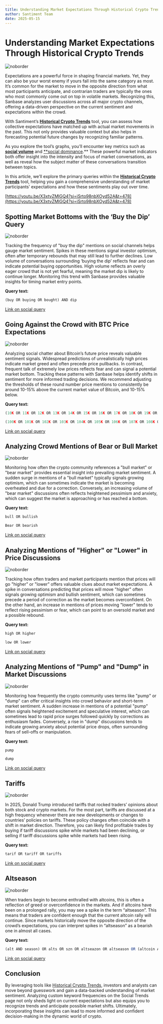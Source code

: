 ```yaml
---
title: Understanding Market Expectations Through Historical Crypto Trends
author: Santiment Team
date: 2025-05-15
---
```


# Understanding Market Expectations Through Historical Crypto Trends

![noborder](/understanding_market_expectations_through_historical_crypto_trends/image.png)

Expectations are a powerful force in shaping financial markets. Yet, they can also be your worst enemy if yours fall into the same category as most. It’s common for the market to move in the opposite direction from what most participants anticipate, and contrarian traders are typically the ones who most commonly come out on top in volatile markets. Recognizing this, Sanbase analyzes user discussions across all major crypto channels, offering a data-driven perspective on the current sentiment and expectations within the crowd.

With Santiment’s [**Historical Crypto Trends**](https://app.santiment.net/social-trends/crypto-trends) tool, you can assess how collective expectations have matched up with actual market movements in the past. This not only provides valuable context but also helps in forecasting potential future changes by recognizing familiar patterns.

As you explore the tool’s graphs, you’ll encounter key metrics such as [**social volume**](https://academy.santiment.net/metrics/social-volume/#definition) and [**social dominance](https://academy.santiment.net/metrics/social-dominance/#social-dominance-for-an-asset).** These powerful market indicators both offer insight into the intensity and focus of market conversations, as well as reveal how the subject matter of these conversations transition between topics.

In this article, we’ll explore the primary queries within the [**Historical Crypto Trends**](https://app.santiment.net/social-trends/crypto-trends) tool, helping you gain a comprehensive understanding of market participants’ expectations and how these sentiments play out over time.

[https://youtu.be/X3xtvZMlGQ4?si=iSrto98nbXOyd52A&t=478](https://youtu.be/X3xtvZMlGQ4?si=iSrto98nbXOyd52A&t=478)

## **Spotting Market Bottoms with the ‘Buy the Dip’ Query**

![noborder](/understanding_market_expectations_through_historical_crypto_trends/image1.png)

Tracking the frequency of "buy the dip" mentions on social channels helps gauge market sentiment. Spikes in these mentions signal investor optimism, often after temporary rebounds that may still lead to further declines. Low volume of conversations surrounding ‘buying the dip’ reflects fear and can indicate potential buying opportunities. High volume reflects an overly eager crowd that is not yet fearful, meaning the market dip is likely to continue longer. Monitoring this trend with Sanbase provides valuable insights for timing market entry points.

**Query text:**

```jsx
(buy OR buying OR bought) AND dip
```

[Link on social query](https://app.santiment.net/s/nrdmCug6)

## **Going Against the Crowd with BTC Price Expectations**

![noborder](/understanding_market_expectations_through_historical_crypto_trends/image2.png)

Analyzing social chatter about Bitcoin’s future price reveals valuable sentiment signals. Widespread predictions of unrealistically high prices indicate market greed and often precede price pullbacks. In contrast, frequent talk of extremely low prices reflects fear and can signal a potential market bottom. Tracking these patterns with Sanbase helps identify shifts in sentiment for more informed trading decisions. We recommend adjusting the thresholds of these round number price mentions to consistently be around 10-15% above the current market value of Bitcoin, and 10-15% below.

**Query text:**

```jsx
(10K OR 11K OR 12K OR 13K OR 14K OR 15K OR 16K OR 17K OR 18K OR 19K OR 20K OR 21K OR 22K OR 23K OR 24K OR 25K OR 26K OR 27K OR 28K OR 29K OR 30K OR 31K OR 32K OR 33K OR 34K OR 35K OR 36K OR 37K OR 38K OR 39K OR 40K OR 41K OR 42K OR 43K OR 44K OR 45K OR 46K OR 47K OR 48K OR 49K OR 50K OR 51K OR 52K OR 53K OR 54K OR 55K OR 56K OR 57K OR 58K OR 59K OR 60K OR 61K OR 62K OR 63K OR 64K OR 65K OR 66K OR 67K OR 68K OR 69K OR 10000 OR 11000 OR 10000 OR 11000 OR 12000 OR 13000 OR 14000 OR 15000 OR 16000 OR 17000 OR 18000 OR 19000 OR 20000 OR 21000 OR 22000 OR 23000 OR 24000 OR 25000 OR 26000 OR 27000 OR 28000 OR 29000 OR 30000 OR 31000 OR 32000 OR 33000 OR 34000 OR 35000 OR 36000 OR 37000 OR 38000 OR 39000 OR 40000 OR 41000 OR 42000 OR 43000 OR 44000 OR 45000 OR 46000 OR 47000 OR 48000 OR 49000 OR 50000 OR 51000 OR 52000 OR 53000 OR 54000 OR 55000 OR 56000 OR 57000 OR 58000 OR 59000 OR 60000 OR 61000 OR 62000 OR 63000 OR 64000 OR 65000 OR 66000 OR 67000 OR 68000 OR 69000) AND (bitcoin OR btc)
```

```jsx
(100K OR 101K OR 102K OR 103K OR 104K OR 105K OR 106K OR 107K OR 108K OR 109K OR 110K OR 111K OR 112K OR 113K OR 114K OR 115K OR 116K OR 117K OR 118K OR 119K OR 120K OR 121K OR 122K OR 123K OR 124K OR 125K OR 126K OR 127K OR 128K OR 129K OR 130K OR 131K OR 132K OR 133K OR 134K OR 135K OR 136K OR 137K OR 138K OR 139K OR 140K OR 141K OR 142K OR 143K OR 144K OR 145K OR 146K OR 147K OR 148K OR 149K OR 150K OR 151K OR 152K OR 153K OR 154K OR 155K OR 156K OR 157K OR 158K OR 159K OR100000 OR 101000 OR 102000 OR 103000 OR 104000 OR 105000 OR 106000 OR 107000 OR 108000 OR 109000 OR 110000 OR 111000 OR 112000 OR 113000 OR 114000 OR 115000 OR 116000 OR 117000 OR 118000 OR 119000 OR 120000 OR 121000 OR 122000 OR 123000 OR 124000 OR 125000 OR 126000 OR 127000 OR 128000 OR 129000 OR 130000 OR 131000 OR 132000 OR 133000 OR 134000 OR 135000 OR 136000 OR 137000 OR 138000 OR 139000 OR 140000 OR 141000 OR 142000 OR 143000 OR 144000 OR 145000 OR 146000 OR 147000 OR 148000 OR 149000 OR 150000 OR 151000 OR 152000 OR 153000 OR 154000 OR 155000 OR 156000 OR 157000 OR 158000 OR 159000) AND (bitcoin OR btc)
```

[Link on social query](https://app.santiment.net/s/jbpgKsYO)

## **Analyzing Crowd Mentions of Bear or Bull Market**

![noborder](/understanding_market_expectations_through_historical_crypto_trends/image3.png)

Monitoring how often the crypto community references a "bull market" or "bear market" provides essential insight into prevailing market sentiment. A sudden surge in mentions of a "bull market" typically signals growing optimism, which can sometimes indicate the market is becoming overheated and due for a correction. Conversely, an increasing volume of "bear market" discussions often reflects heightened pessimism and anxiety, which can suggest the market is approaching or has reached a bottom.

**Query text:**

```jsx
bull OR bullish
```

```jsx
Bear OR bearish
```

[Link on social query](https://app.santiment.net/s/njhTxpbX)

## **Analyzing Mentions of "Higher" or "Lower" in Price Discussions**

![noborder](/understanding_market_expectations_through_historical_crypto_trends/image4.png)

Tracking how often traders and market participants mention that prices will go "higher" or "lower" offers valuable clues about market expectations. A spike in conversations predicting that prices will move "higher" often signals growing optimism and bullish sentiment, which can sometimes precede a period of correction as the market becomes overconfident. On the other hand, an increase in mentions of prices moving "lower" tends to reflect rising pessimism or fear, which can point to an oversold market and a possible rebound.

**Query text:**

```jsx
high OR higher
```

```jsx
low OR lower
```

[Link on social query](https://app.santiment.net/s/-iQm0v3E)

## **Analyzing Mentions of "Pump" and "Dump" in Market Discussions**

![noborder](/understanding_market_expectations_through_historical_crypto_trends/image5.png)

Monitoring how frequently the crypto community uses terms like "pump" or "dump" can offer critical insights into crowd behavior and short-term market sentiment. A sudden increase in mentions of a potential "pump" often signals heightened excitement and speculative interest, which can sometimes lead to rapid price surges followed quickly by corrections as enthusiasm fades. Conversely, a rise in "dump" discussions tends to indicate growing anxiety about potential price drops, often surrounding fears of sell-offs or manipulation.

**Query text:**

```jsx
pump
```

```jsx
dump
```

[Link on social query](https://app.santiment.net/s/ibsJUqyi)

## Tariffs

![noborder](/understanding_market_expectations_through_historical_crypto_trends/image6.png)

In 2025, Donald Trump introduced tariffs that rocked traders’ opinions about both stock and crypto markets. For the most part, tariffs are discussed at a high frequency whenever there are new developments or changes to countries’ policies on tariffs. These policy changes often coincide with a shift in market direction. Therefore, you can likely find profitable trades by buying if tariff discussions spike while markets had been declining, or selling if tariff discussions spike while markets had been rising.

**Query text:**

```jsx
tarif OR tariff OR tariffs
```

[Link on social query](https://app.santiment.net/s/1rjfXuuc)

## Altseason

![noborder](/understanding_market_expectations_through_historical_crypto_trends/image7.png)

When traders begin to become enthralled with altcoins, this is often a reflection of greed or overconfidence in the markets. And if altcoins have been on a prolonged rally, you may see a spike in the term “altseason”. This means that traders are confident enough that the current altcoin rally will continue. Since markets historically move the opposite direction of the crowd’s expectations, you can interpret spikes in “altseason” as a bearish one in almost all cases.

**Query text:**

```jsx
(alt AND season) OR alts OR szn OR altseazon OR altseason OR (altcoin AND seazon)
```

[Link on social query](https://app.santiment.net/s/FQjsj8kr)

## **Conclusion**

By leveraging tools like [Historical Crypto Trends](https://app.santiment.net/social-trends/crypto-trends), investors and analysts can move beyond guesswork and gain a data-backed understanding of market sentiment. Analyzing custom keyword frequencies on the Social Trends page not only sheds light on current expectations but also equips you to recognize trends and anticipate possible market shifts. Ultimately, incorporating these insights can lead to more informed and confident decision-making in the dynamic world of crypto.